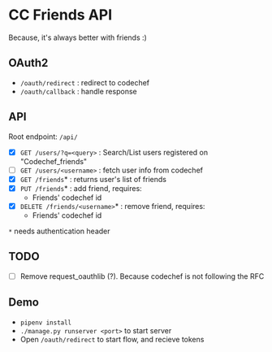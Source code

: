 # CC Friends API
Because, it's always better with friends :)

## OAuth2
- `/oauth/redirect` : redirect to codechef
- `/oauth/callback` : handle response

## API 
Root endpoint: `/api/`

- [x] `GET /users/?q=<query>` : Search/List users registered on "Codechef_friends"
- [ ] `GET /users/<username>` : fetch user info from codechef
- [x] `GET /friends`* : returns user's list of friends
- [x] `PUT /friends`* : add friend, requires:
	- Friends' codechef id
- [x] `DELETE /friends/<username>`* : remove friend, requires:
	- Friends' codechef id

`*` needs authentication header

## TODO
- [ ] Remove request_oauthlib (?). Because codechef is not following the RFC

## Demo
- `pipenv install` 
- `./manage.py runserver <port>` to start server
- Open `/oauth/redirect` to start flow, and recieve tokens
